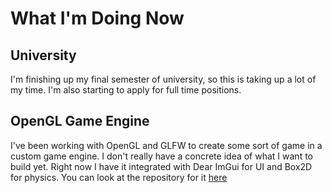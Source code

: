 # What I'm Doing Now

## University
I'm finishing up my final semester of university, so this is taking up a lot of my time. I'm also starting to apply for full time positions.

## OpenGL Game Engine
I've been working with OpenGL and GLFW to create some sort of game in a custom game engine. I don't really have a concrete idea of what I want to build yet. Right now I have it integrated with Dear ImGui for UI and Box2D for physics. You can look at the repository for it [here](https://github.com/typicel/opengl-game)
